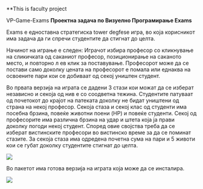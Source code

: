 **This is faculty project 

<pr>VP-Game-Exams
<b>                          Проектна задача по Визуелно Програмирање
                                                    Exams</b>
                                                    
Exams е едноставна стратегиска tower degfese игра, во која корисникот има задача да ги спречи студентите да стигнат до целта.
 
 
Начинот на играње е следен:
Играчот избира професор со кликнување на сликичката од саканиот професор, позиционирање на саканото место, и повторно л ев клик  за поставување. Професорот може да се постави само доколку цената на професорот е помала или еднаква на освоените пари кои се добиваат од секој уништен студент.

Во првата верзија на играта се дадени 3 стази кои можат да се изберат независно и секоја од нив е со соодветна тежина. Студентите патуваат од почетокот до крајот на патеката доколку не бидат уништени од страна на некој професор.
Секоја стаза и секој клас од студенти има посебна брзина, повеќе животни поени (HP) и повеќе студенти.
Секој од професорите има различна брзина на удар и штета која ја прави доколку погоди некој студент. Според овие својства треба да се изберат вистинските професори во вистинско време за да се поминат стазите.
За секоја стаза има одредена почетна сума на пари и 5 животи кои се губат доколку студентите стигнат до целта.

<img src="http://i.imgur.com/dmcXVru.png">

Во пакетот има готова верзија на играта која може да се инсталира.

<img src="http://i.imgur.com/RFe5Q7M.png">
</pr>

